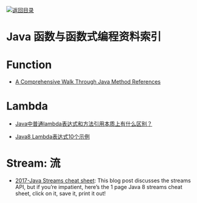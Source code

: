 [![返回目录](https://parg.co/UGo)](https://parg.co/b4z) 
# Java 函数与函数式编程资料索引

# Function

- [A Comprehensive Walk Through Java Method References](https://dzone.com/articles/a-comprehensive-walk-over-java-method-references?utm_source=mybridge&utm_medium=web&utm_campaign=read_more)

# Lambda

- [Java中普通lambda表达式和方法引用本质上有什么区别？ ](https://www.zhihu.com/question/51491241/answer/126232275)

- [Java8 Lambda表达式10个示例](http://www.importnew.com/16436.html)

# Stream: 流

- [2017-Java Streams cheat sheet](https://zeroturnaround.com/rebellabs/java-8-streams-cheat-sheet/): This blog post discusses the streams API, but if you’re impatient, here’s the 1 page Java 8 streams cheat sheet, click on it, save it, print it out!
